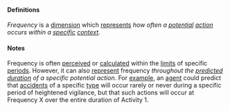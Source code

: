 #### Definitions

*Frequency* is a [dimension](https://github.com/gcassel/Modular-Organizing-Terminology/blob/master/terms/dimension.md) which [represents](https://github.com/gcassel/Modular-Organizing-Terminology/blob/master/terms/represent.md) *how often a [potential](https://github.com/gcassel/Modular-Organizing-Terminology/blob/master/terms/potential.md) [action](https://github.com/gcassel/Modular-Organizing-Terminology/blob/master/terms/act.md) occurs within a [specific](https://github.com/gcassel/Modular-Organizing-Terminology/blob/master/terms/specific.md) [context](https://github.com/gcassel/Modular-Organizing-Terminology/blob/master/terms/context.md)*.

#### Notes

Frequency is often [perceived](https://github.com/gcassel/Modular-Organization-Terminology/blob/master/terms/perceive.md) or [calculated](https://github.com/gcassel/Modular-Organization-Terminology/blob/master/terms/calculate.md) within the [limits](https://github.com/gcassel/Modular-Organization-Terminology/blob/master/terms/limit.md) of specific [periods](https://github.com/gcassel/Modular-Organizing-Terminology/blob/master/terms/period.md). However, it can also [represent](https://github.com/gcassel/Modular-Organizing-Terminology/blob/master/terms/represent.md) frequency *throughout the [predicted](https://github.com/gcassel/Modular-Organization-Terminology/blob/master/terms/predict.md) [duration](https://github.com/gcassel/Modular-Organization-Terminology/blob/master/terms/endure.md) of a specific potential action*.  For [example](https://github.com/gcassel/Modular-Organization-Terminology/blob/master/terms/example.md), an [agent](https://github.com/gcassel/Modular-Organization-Terminology/blob/master/terms/agent.md) could predict that [accidents](https://github.com/gcassel/Modular-Organization-Terminology/blob/master/terms/accident.md) of a specific [type](https://github.com/gcassel/Modular-Organization-Terminology/blob/master/terms/type.md) will occur rarely or never during a specific period of heightened vigilance, but that such actions will occur at Frequency X over the entire duration of Activity 1.
